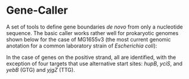 # Gene-Caller

A set of tools to define gene boundaries *de novo* from only a nucleotide sequence. The basic caller works rather well for prokaryotic genomes shown below for the case of MG1655v3 (the most current genomic anotation for a common laboratory strain of *Escherichia coli*):

In the case of genes on the positive strand, all are identified, with the exception of four targets that use alternative start sites: *hupB*, *yciS*, and *yebB* (GTG) and *yjgZ* (TTG).
